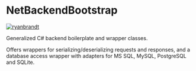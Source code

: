 ﻿# NetBackendBootstrap

[![ryanbrandt](https://circleci.com/gh/ryanbrandt/NetBackendBootstrap.svg?style=svg)](https://app.circleci.com/pipelines/github/ryanbrandt/NetBackendBootstrap)

Generalized C# backend boilerplate and wrapper classes.

Offers wrappers for serializing/deserializing requests and responses, and a database access wrapper
with adapters for MS SQL, MySQL, PostgreSQL and SQLite.
